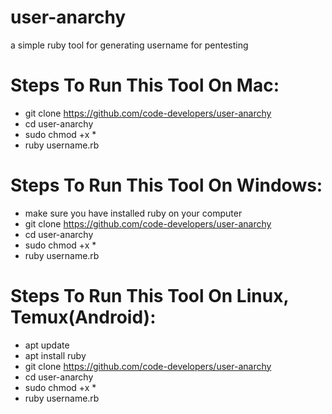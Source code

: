 # user-anarchy
a simple ruby tool for generating username for pentesting

# Steps To Run This Tool On Mac:
- git clone https://github.com/code-developers/user-anarchy
- cd user-anarchy
- sudo chmod +x *  
- ruby username.rb

# Steps To Run This Tool On Windows:
- make sure you have installed ruby on your computer
- git clone https://github.com/code-developers/user-anarchy
- cd user-anarchy
- sudo chmod +x *
- ruby username.rb

# Steps To Run This Tool On Linux, Temux(Android):
- apt update
- apt install ruby
- git clone https://github.com/code-developers/user-anarchy
- cd user-anarchy
- sudo chmod +x *
- ruby username.rb

